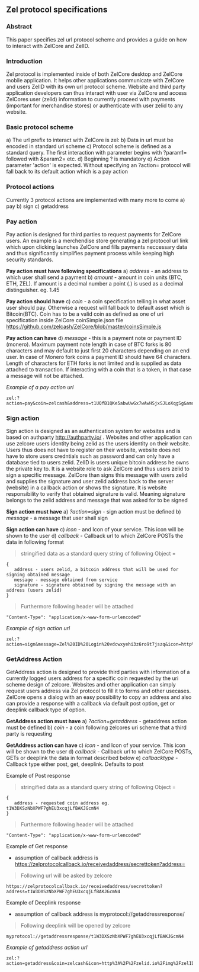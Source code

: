 ## Zel protocol specifications

### Abstract
This paper specifies zel url protocol scheme and provides a guide on how to interact with ZelCore and ZelID.

### Introduction
Zel protocol is implemented inside of both ZelCore desktop and ZelCore mobile application. It helps other applications communicate with ZelCore and users ZelID with its own url protocol scheme. Website and third party application developers can thus interact with user via ZelCore and access ZelCores user (zelid) information to currently proceed with payments (important for merchandise stores) or authenticate with user zelid to any website.

### Basic protocol scheme
a) The url prefix to interact with ZelCore is zel:
b) Data in url must be encoded in standard uri scheme
c) Protocol scheme is defined as a standard query. The first interaction with parameter begins with ?param1= followed with &param2= etc.
d) Beginning ? is mandatory
e) Action parameter 'action' is expected. Without specifying an ?action= protocol will fall back to its default action which is a pay action

### Protocol actions
Currently 3 protocol actions are implemented with many more to come
a) pay
b) sign
c) getaddress

### Pay action
Pay action is designed for third parties to request payments for ZelCore users. An example is a merchendise store generating a zel protocol url link which upon clicking launches ZelCore and fills payments neccessary data and thus significantly simplifies payment process while keeping high security standards.

**Pay action must have following specifications**
a) *address* - an address to which user shall send a payment
b) *amount* - amount in coin units (BTC, ETH, ZEL). If amount is a decimal number a point (.) is used as a decimal distinguisher. eg. 1.45 

**Pay action should have**
c) *coin* - a coin specification telling in what asset user should pay. Otherwise a request will fall back to default asset which is Bitcoin(BTC). Coin has to be a valid
coin as defined as one of uri specification inside ZelCore coinSimple.json file https://github.com/zelcash/ZelCore/blob/master/coinsSimple.js

**Pay action can have**
d) *message* - this is a payment note or payment ID (monero). Maximum payment note length in case of BTC forks is 80 characters and may default to just first 20 characters
depending on an end user. In case of Monero fork coins a payment ID should have 64 characters. Length of characters for ETH forks is not limited and is supplied as data attached 
to transaction. If interacting with a coin that is a token, in that case a message will not be attached.

*Example of a pay action url*
```
zel:?action=pay&coin=zelcash&address=t1UQfB1QKe5abwUwGx7wAwHSjxSJLoXqgSg&amount=3&message=Payment%20for%20dinner
```

### Sign action
Sign action is designed as an authentication system for websites and is based on authparty http://authparty.io/ . Websites and other application can use zelcore users identity being zelid as the users identity on their website. Users thus does not have to register on their website, website does not have to store users credntials such as password and can only have a database tied to users zelid. ZelID is users unique bitcoin address he owns the private key to. It is a website role to ask ZelCore and thus users zelid to sign a specific message. ZelCore than signs this message with users zelid and supplies the signature and user zelid address back to the server (website) in a callback action 
or shows the signature. It is website responsibility to verify that obtained signature is valid. Meaning signature belongs to the zelid address and message that was asked for to be signed

**Sign action must have**
a) *?action=sign* - sign action must be defined
b) *message* - a message that user shall sign

**Sign action can have**
c) *icon* - and Icon of your service. This icon will be shown to the user
d) *callback* - Callback url to which ZelCore POSTs the data in following format

> stringified data as a standard query string of following Object =
```
{
   address - users zelid, a bitcoin address that will be used for signing obtained message
   message - message obtained from service
   signature - signature obtained by signing the message with an address (users zelid)
}
```
> Furthermore following header will be attached
```
"Content-Type": "application/x-www-form-urlencoded"
```

*Example of sign action url*
```
zel:?action=sign&message=Zel%20ID%20Login%20vdcwxyehi3z6ro9t7jszq&icon=http%3A%2F%2Fzelid.io%2Fimg%2FzelID.svg&callback=http%3A%2F%2Fzelid.io%2Fapi%2Flogin
```

### GetAddress Action
GetAddress action is designed to provide third parties with information of a currently logged users address for a specific coin requested by the uri scheme design of zelcore. Websites and other application can simply request users address via Zel protocol to fill it to forms and other usecases. ZelCore opens a dialog with an easy possibility to copy an address and also can provide a response with a callback via default post option, get or deeplink callback type of option.

**GetAddress action must have**
a) *?action=getaddress* - getaddress action must be defined
b) *coin* - a coin following zelcores uri scheme that a third party is requesting

**GetAddress action can have**
c) *icon* - and Icon of your service. This icon will be shown to the user
d) *callback* - Callback url to which ZelCore POSTs, GETs or deeplink the data in format described below
e) *callbacktype* - Callback type either post, get, deeplink. Defaults to post

Example of Post response
> stringified data as a standard query string of following Object =
```
{
   address - requested coin address eg. t1W3DXSzNbXPWF7ghEU3xcqjLfBAKJGcmN4
}
```
> Furthermore following header will be attached
```
"Content-Type": "application/x-www-form-urlencoded"
```

Example of Get response
- assumption of callback address is https://zelprotocolcallback.io/receivedaddress/secrettoken?address=
> Following url will be asked by zelcore
```
https://zelprotocolcallback.io/receivedaddress/secrettoken?address=t1W3DXSzNbXPWF7ghEU3xcqjLfBAKJGcmN4
```

Example of Deeplink response
- assumption of callback address is myprotocol://getaddressresponse/
> Following deeplink will be opened by zelcore
```
myprotocol://getaddressresponse/t1W3DXSzNbXPWF7ghEU3xcqjLfBAKJGcmN4
```

*Example of getaddress action url*
```
zel:?action=getaddress&coin=zelcash&icon=http%3A%2F%2Fzelid.io%2Fimg%2FzelID.svg&callback=http%3A%2F%2Fzelid.io%2Fapi%2Fgetaddress
```
